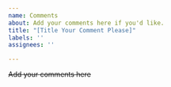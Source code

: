 ```yaml
---
name: Comments
about: Add your comments here if you'd like.
title: "[Title Your Comment Please]"
labels: ''
assignees: ''

---
```


~~Add your comments here~~
